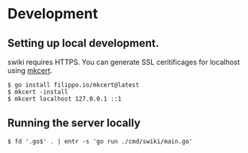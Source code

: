 # Development
## Setting up local development.

swiki requires HTTPS. You can generate SSL ceritificages for localhost using [mkcert].

```shell
$ go install filippo.io/mkcert@latest
$ mkcert -install
$ mkcert localhost 127.0.0.1 ::1
```

[mkcert]: https://github.com/FiloSottile/mkcert

## Running the server locally

```shell
$ fd '.go$' . | entr -s 'go run ./cmd/swiki/main.go'
```
